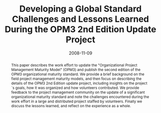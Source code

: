 ---
abstract: This paper describes the work effort to update the "Organizational Project
  Management Maturity Model" (OPM3) and publish the second edition of the OPM3 organizational
  maturity standard. We provide a brief background on the field project management
  maturity models, and then focus on describing the details of the OPM3 2nd Edition
  update project, including insights on the project´s goals, how it was organized
  and how volunteers contributed. We provide feedback to the project management community
  on the update of a significant organizational maturity standard and note the challenges
  encountered during the work effort in a large and distributed project staffed by
  volunteers. Finally we discuss the lessons learned, and reflect on the experience
  as a whole.
authors:
- Martin Pazderka
- Thomas Grechenig
date: '2008-11-09'
featured: false
links:
- name: Publik
  url: https://publik.tuwien.ac.at/showentry.php?ID=171830&lang=2
publication_types:
- '1'
publishDate: '2008-11-09'
title: Developing a Global Standard Challenges and Lessons Learned During the OPM3
  2nd Edition Update Project
url_pdf: ''
---